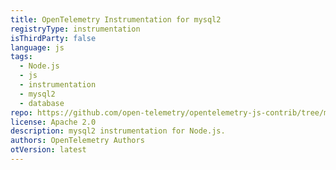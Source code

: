 ```yaml
---
title: OpenTelemetry Instrumentation for mysql2
registryType: instrumentation
isThirdParty: false
language: js
tags:
  - Node.js
  - js
  - instrumentation
  - mysql2
  - database
repo: https://github.com/open-telemetry/opentelemetry-js-contrib/tree/main/plugins/node/opentelemetry-instrumentation-mysql
license: Apache 2.0
description: mysql2 instrumentation for Node.js.
authors: OpenTelemetry Authors
otVersion: latest
---
```

